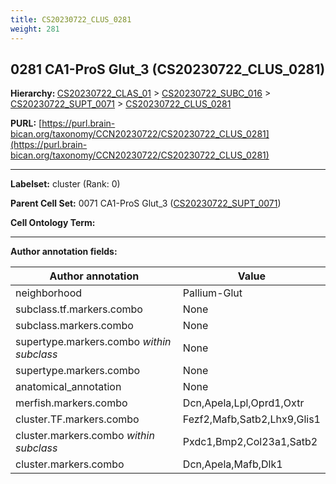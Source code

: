 ```yaml
---
title: CS20230722_CLUS_0281
weight: 281
---
```

## 0281 CA1-ProS Glut_3 (CS20230722_CLUS_0281)
<b>Hierarchy: </b>
[CS20230722_CLAS_01](../CS20230722_CLAS_01) >
[CS20230722_SUBC_016](../CS20230722_SUBC_016) >
[CS20230722_SUPT_0071](../CS20230722_SUPT_0071) >
[CS20230722_CLUS_0281](../CS20230722_CLUS_0281)

**PURL:** [https://purl.brain-bican.org/taxonomy/CCN20230722/CS20230722_CLUS_0281](https://purl.brain-bican.org/taxonomy/CCN20230722/CS20230722_CLUS_0281)

---


**Labelset:** cluster (Rank: 0)

**Parent Cell Set:** 0071 CA1-ProS Glut_3 ([CS20230722_SUPT_0071](../CS20230722_SUPT_0071))



**Cell Ontology Term:** 

[MARKER GENES.]: #


---

[TRANSFERRED ANNOTATIONS.]: #


[AUTHOR ANNOTATION FIELDS.]: #


**Author annotation fields:**

| Author annotation | Value |
|-------------------|-------|
|neighborhood|Pallium-Glut|
|subclass.tf.markers.combo|None|
|subclass.markers.combo|None|
|supertype.markers.combo _within subclass_|None|
|supertype.markers.combo|None|
|anatomical_annotation|None|
|merfish.markers.combo|Dcn,Apela,Lpl,Oprd1,Oxtr|
|cluster.TF.markers.combo|Fezf2,Mafb,Satb2,Lhx9,Glis1|
|cluster.markers.combo _within subclass_|Pxdc1,Bmp2,Col23a1,Satb2|
|cluster.markers.combo|Dcn,Apela,Mafb,Dlk1|
